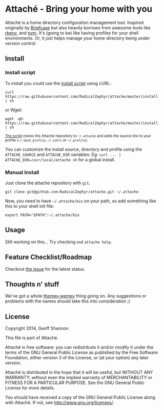 Attaché - Bring your home with you
==================================

Attaché is a home directory configuration management tool. Inspired
originally by [Briefcase] but also heavily borrows from awesome tools
like [rbenv], and [nvm]. It's (going to be) like having profiles for
your shell environments. Or, it just helps manage your home directory
being under version control.

[Briefcase]: https://github.com/jim/briefcase
[rbenv]: https://github.com/sstephenson/rbenv
[nvm]: https://github.com/creationix/nvm


Install
-------

### Install script

To install you could use the [install script] using cURL:

    curl https://raw.githubusercontent.com/RadicalZephyr/attache/master/install.sh | sh

or Wget:

    wget -qO- https://raw.githubusercontent.com/RadicalZephyr/attache/master/install.sh | sh

<sub>[The script][install script] clones the Attaché repository to
`~/.attache` and adds the source line to your profile
(`~/.bash_profile`, `~/.zshrc` or `~/.profile`).</sub>

You can customize the install source, directory and profile using the
`ATTACHE_SOURCE` and `ATTACHE_DIR` variables: Eg:
`curl ... | ATTACHE_DIR=/usr/local/attache sh` for a global install.


[install script]: https://raw.githubusercontent.com/RadicalZephyr/attache/master/install.sh

### Manual Install

Just clone the attache repository with `git`.

    git clone git@github.com:RadicalZephyr/attache.git ~/.attache

Now, you need to have `~/.attache/bin` on your path, so add something
like this to your shell init file:

    export PATH="$PATH":~/.attache/bin

Usage
-----

Still working on this... Try checking out `attache help`.


Feature Checklist/Roadmap
-------------------------

Checkout
[the issue](https://github.com/RadicalZephyr/attache/issues/12) for
the latest status.


Thoughts n' stuff
-----------------

We've got a whole [themey-wemey] thing going on. Any suggestions or
problems with the names should take this into consideration ;)

[themey-wemey]: http://www.zephyrizing.net/images/timey-wimey.gif


License
-------

Copyright 2014, Geoff Shannon

This file is part of Attaché.

Attaché is free software: you can redistribute it and/or modify it
under the terms of the GNU General Public License as published by
the Free Software Foundation, either version 3 of the License, or
(at your option) any later version.

Attaché is distributed in the hope that it will be useful, but
WITHOUT ANY WARRANTY; without even the implied warranty of
MERCHANTABILITY or FITNESS FOR A PARTICULAR PURPOSE.  See the GNU
General Public License for more details.

You should have received a copy of the GNU General Public License
along with Attaché. If not, see <http://www.gnu.org/licenses/>.
